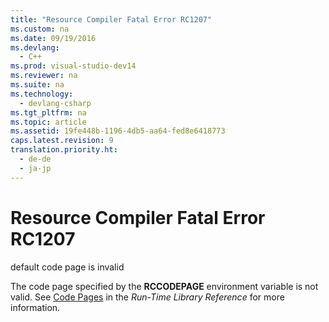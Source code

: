 ```yaml
---
title: "Resource Compiler Fatal Error RC1207"
ms.custom: na
ms.date: 09/19/2016
ms.devlang: 
  - C++
ms.prod: visual-studio-dev14
ms.reviewer: na
ms.suite: na
ms.technology: 
  - devlang-csharp
ms.tgt_pltfrm: na
ms.topic: article
ms.assetid: 19fe448b-1196-4db5-aa64-fed8e6418773
caps.latest.revision: 9
translation.priority.ht: 
  - de-de
  - ja-jp
---
```

# Resource Compiler Fatal Error RC1207
default code page is invalid  
  
 The code page specified by the **RCCODEPAGE** environment variable is not valid. See [Code Pages](../vs140/Code-Pages.md) in the *Run-Time Library Reference* for more information.